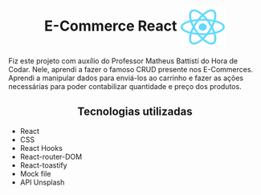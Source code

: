 <h1 align="center">
  E-Commerce React
  <img align="center" alt="React" height="80" width="90" src="https://raw.githubusercontent.com/devicons/devicon/master/icons/react/react-original.svg" />
</h1>
<p>Fiz este projeto com auxílio do Professor Matheus Battisti do Hora de Codar. Nele, aprendi a fazer o famoso CRUD presente nos E-Commerces. Aprendi a manipular dados para enviá-los ao carrinho e fazer as ações necessárias para poder contabilizar quantidade e preço dos produtos.</p>

<h2 align="center">Tecnologias utilizadas</h2>
<ul>
  <li>React</li>
  <li>CSS</li>
  <li>React Hooks</li>
  <li>React-router-DOM</li>
  <li>React-toastify</li>
  <li>Mock file</li>
  <li>API Unsplash</li>
</ul>
